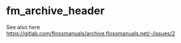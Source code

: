 # fm_archive_header

See also here https://gitlab.com/flossmanuals/archive.flossmanuals.net/-/issues/2
